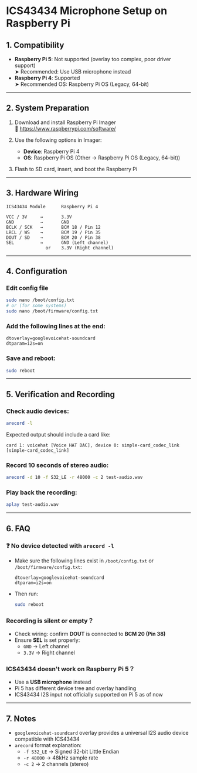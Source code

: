 # ICS43434 Microphone Setup on Raspberry Pi

## 1. Compatibility

- **Raspberry Pi 5**: Not supported (overlay too complex, poor driver support)  
  ➤ Recommended: Use USB microphone instead  
- **Raspberry Pi 4**: Supported  
  ➤ Recommended OS: Raspberry Pi OS (Legacy, 64-bit)

---

## 2. System Preparation

1. Download and install Raspberry Pi Imager  
   🔗 https://www.raspberrypi.com/software/

2. Use the following options in Imager:
   - **Device**: Raspberry Pi 4
   - **OS**: Raspberry Pi OS (Other → Raspberry Pi OS (Legacy, 64-bit))

3. Flash to SD card, insert, and boot the Raspberry Pi

---

## 3. Hardware Wiring

```
ICS43434 Module      Raspberry Pi 4

VCC / 3V     →       3.3V
GND          →       GND
BCLK / SCK   →       BCM 18 / Pin 12
LRCL / WS    →       BCM 19 / Pin 35
DOUT / SD    →       BCM 20 / Pin 38
SEL          →       GND (Left channel)
               or    3.3V (Right channel)
```

---

## 4. Configuration

### Edit config file

```bash
sudo nano /boot/config.txt
# or (for some systems)
sudo nano /boot/firmware/config.txt
```

### Add the following lines at the end:

```
dtoverlay=googlevoicehat-soundcard
dtparam=i2s=on
```

### Save and reboot:

```bash
sudo reboot
```

---

## 5. Verification and Recording

### Check audio devices:

```bash
arecord -l
```

Expected output should include a card like:

```
card 1: voicehat [Voice HAT DAC], device 0: simple-card_codec_link [simple-card_codec_link]
```

### Record 10 seconds of stereo audio:

```bash
arecord -d 10 -f S32_LE -r 48000 -c 2 test-audio.wav
```

### Play back the recording:

```bash
aplay test-audio.wav
```

---

## 6. FAQ

### ❓ No device detected with `arecord -l`
- Make sure the following lines exist in `/boot/config.txt` or `/boot/firmware/config.txt`:
  ```
  dtoverlay=googlevoicehat-soundcard
  dtparam=i2s=on
  ```
- Then run:
  ```bash
  sudo reboot
  ```

### Recording is silent or empty？
- Check wiring: confirm **DOUT** is connected to **BCM 20 (Pin 38)**
- Ensure **SEL** is set properly:
  - `GND` → Left channel
  - `3.3V` → Right channel

### ICS43434 doesn't work on Raspberry Pi 5？
- Use a **USB microphone** instead
- Pi 5 has different device tree and overlay handling
- ICS43434 I2S input not officially supported on Pi 5 as of now

---

## 7. Notes

- `googlevoicehat-soundcard` overlay provides a universal I2S audio device compatible with ICS43434
- `arecord` format explanation:
  - `-f S32_LE` → Signed 32-bit Little Endian
  - `-r 48000` → 48kHz sample rate
  - `-c 2` → 2 channels (stereo)

